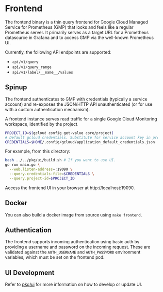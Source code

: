 # Frontend

The frontend binary is a thin query frontend for Google Cloud Managed Service
for Prometheus (GMP) that looks and feels like a regular Prometheus server.
It primarily serves as a target URL for a Prometheus datasource in Grafana
and to access GMP via the well-known Prometheus UI.

Currently, the following API endpoints are supported:

* `api/v1/query`
* `api/v1/query_range`
* `api/v1/label/__name__/values`

## Spinup

The frontend authenticates to GMP with credentials (typically a service account) and re-exposes
the JSON/HTTP API unauthenticated (or for use with a custom authentication mechanism).

A frontend instance serves read traffic for a single Google Cloud Monitoring workspace, identified
by the project.

```bash
PROJECT_ID=$(gcloud config get-value core/project)
# Default gcloud credentials. Substitute for service account key in production.
CREDENTIALS=$HOME/.config/gcloud/application_default_credentials.json
```

For example, from this directory:

```bash
bash ../../pkg/ui/build.sh # If you want to use UI.
go run main.go \
  --web.listen-address=:19090 \
  --query.credentials-file=$CREDENTIALS \
  --query.project-id=$PROJECT_ID
```

Access the frontend UI in your browser at http://localhost:19090.

## Docker

You can also build a docker image from source using `make frontend`.

## Authentication

The frontend supports incoming authentication using basic auth by providing a
username and password on the incoming request. These are validated against the
`AUTH_USERNAME` and `AUTH_PASSWORD` environment variables, which must be set
on the frontend pod.

## UI Development

Refer to [pkg/ui](/pkg/ui/README.md) for more information on how to develop or
update UI.
